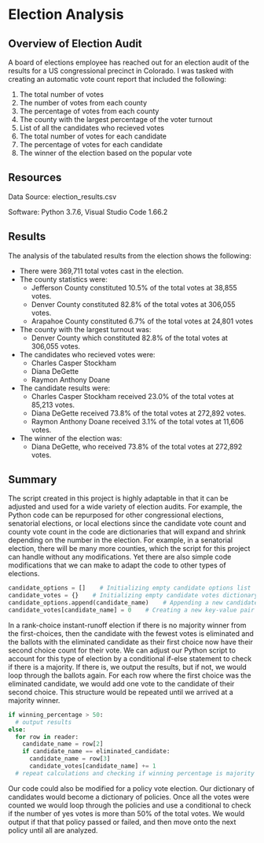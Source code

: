 # Election Analysis
## Overview of Election Audit
A board of elections employee has reached out for an election audit of the results for a US congressional precinct in Colorado. I was tasked with creating an automatic vote count report that included the following:
1. The total number of votes
2. The number of votes from each county
3. The percentage of votes from each county
4. The county with the largest percentage of the voter turnout
5. List of all the candidates who recieved votes
6. The total number of votes for each candidate
7. The percentage of votes for each candidate
8. The winner of the election based on the popular vote

## Resources
Data Source: election_results.csv

Software: Python 3.7.6, Visual Studio Code 1.66.2

## Results
The analysis of the tabulated results from the election shows the following:
- There were 369,711 total votes cast in the election.
- The county statistics were:
  - Jefferson County constituted 10.5% of the total votes at 38,855 votes.
  - Denver County constituted 82.8% of the total votes at 306,055 votes.
  - Arapahoe County constituted 6.7% of the total votes at 24,801 votes
- The county with the largest turnout was:
  - Denver County which constituted 82.8% of the total votes at 306,055 votes.
- The candidates who recieved votes were:
  - Charles Casper Stockham
  - Diana DeGette
  - Raymon Anthony Doane
- The candidate results were:
  - Charles Casper Stockham received 23.0% of the total votes at 85,213 votes.
  - Diana DeGette received 73.8% of the total votes at 272,892 votes.
  - Raymon Anthony Doane received 3.1% of the total votes at 11,606 votes.
- The winner of the election was:
  - Diana DeGette, who received 73.8% of the total votes at 272,892 votes.

## Summary
The script created in this project is highly adaptable in that it can be adjusted and used for a wide variety of election audits. For example, the Python code can be repurposed for other congressional elections, senatorial elections, or local elections since the candidate vote count and county vote count in the code are dictionaries that will expand and shrink depending on the number in the election. For example, in a senatorial election, there will be many more counties, which the script for this project can handle without any modifications. Yet there are also simple code modifications that we can make to adapt the code to other types of elections.
```python
candidate_options = []    # Initializing empty candidate options list
candidate_votes = {}    # Initializing empty candidate votes dictionary
candidate_options.append(candidate_name)    # Appending a new candidate name to the list
candidate_votes[candidate_name] = 0    # Creating a new key-value pair in the dictionary
```  
In a rank-choice instant-runoff election if there is no majority winner from the first-choices, then the candidate with the fewest votes is eliminated and the ballots with the eliminated candidate as their first choice now have their second choice count for their vote. We can adjust our Python script to account for this type of election by a conditional if-else statement to check if there is a majority. If there is, we output the results, but if not, we would loop through the ballots again. For each row where the first choice was the eliminated candidate, we would add one vote to the candidate of their second choice. This structure would be repeated until we arrived at a majority winner.
```python
if winning_percentage > 50:
  # output results
else:
  for row in reader:
    candidate_name = row[2]
    if candidate_name == eliminated_candidate:
      candidate_name = row[3]
      candidate_votes[candidate_name] += 1
  # repeat calculations and checking if winning percentage is majority
```  
Our code could also be modified for a policy vote election. Our dictionary of candidates would become a dictionary of policies. Once all the votes were counted we would loop through the policies and use a conditional to check if the number of yes votes is more than 50% of the total votes. We would output if that that policy passed or failed, and then move onto the next policy until all are analyzed.
